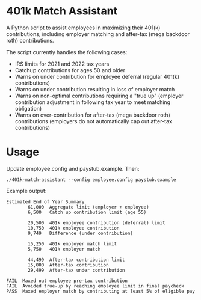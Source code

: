 # 401k Match Assistant

A Python script to assist employees in maximizing their 401(k) contributions,
including employer matching and after-tax (mega backdoor roth) contributions.

The script currently handles the following cases:

* IRS limits for 2021 and 2022 tax years
* Catchup contributions for ages 50 and older
* Warns on under contribution for employee deferral (regular 401(k) contributions)
* Warns on under contribution resulting in loss of employer match
* Warns on non-optimal contributions requiring a "true up" (employer
  contribution adjustment in following tax year to meet matching obligation)
* Warns on over-contribution for after-tax (mega backdoor roth) contributions
  (employers do not automatically cap out after-tax contributions)

# Usage

Update employee.config and paystub.example. Then:

    ./401k-match-assistant --config employee.config paystub.example

Example output:

    Estimated End of Year Summary
            61,000  Aggregate limit (employer + employee)
            6,500   Catch up contribution limit (age 55)

            20,500  401k employee contribution (deferral) limit
            10,750  401k employee contribution
            9,749   Difference (under contribution)

            15,250  401k employer match limit
            5,750   401k employer match

            44,499  After-tax contribution limit
            15,000  After-tax contribution
            29,499  After-tax under contribution

    FAIL  Maxed out employee pre-tax contribution
    FAIL  Avoided true-up by reaching employee limit in final paycheck
    PASS  Maxed employer match by contributing at least 5% of eligible pay
